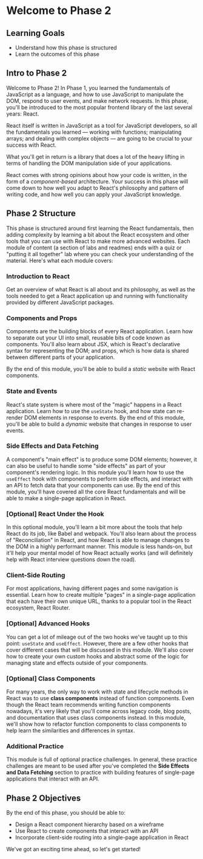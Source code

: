 # Welcome to Phase 2

## Learning Goals

- Understand how this phase is structured
- Learn the outcomes of this phase

## Intro to Phase 2

Welcome to Phase 2! In Phase 1, you learned the fundamentals of JavaScript as a
language, and how to use JavaScript to manipulate the DOM, respond to user
events, and make network requests. In this phase, you'll be introduced to the
most popular frontend library of the last several years: React.

React itself is written in JavaScript as a tool for JavaScript developers, so
all the fundamentals you learned &mdash; working with functions; manipulating
arrays; and dealing with complex objects &mdash; are going to be crucial to your
success with React.

What you'll get in return is a library that does a lot of the heavy lifting in
terms of handling the DOM manipulation side of your applications.

React comes with strong opinions about how your code is written, in the form of
a _component-based_ architecture. Your success in this phase will come down to
how well you adapt to React's philosophy and pattern of writing code, and how
well you can apply your JavaScript knowledge.

## Phase 2 Structure

This phase is structured around first learning the React fundamentals, then
adding complexity by learning a bit about the React ecosystem and other tools
that you can use with React to make more advanced websites. Each module of
content (a section of labs and readmes) ends with a quiz or "putting it all
together" lab where you can check your understanding of the material. Here's
what each module covers:

### Introduction to React

Get an overview of what React is all about and its philosophy, as well as the
tools needed to get a React application up and running with functionality
provided by different JavaScript packages.

### Components and Props

Components are the building blocks of every React application. Learn how to
separate out your UI into small, reusable bits of code known as components.
You'll also learn about JSX, which is React's declarative syntax for
representing the DOM; and props, which is how data is shared between different
parts of your application.

By the end of this module, you'll be able to build a _static_ website with
React components.

### State and Events

React's state system is where most of the "magic" happens in a React
application. Learn how to use the `useState` hook, and how state can re-render
DOM elements in response to events. By the end of this module, you'll be able to
build a _dynamic_ website that changes in response to user events.

### Side Effects and Data Fetching

A component's "main effect" is to produce some DOM elements; however, it can
also be useful to handle some "side effects" as part of your component's
rendering logic. In this module you'll learn how to use the `useEffect` hook
with components to perform side effects, and interact with an API to fetch data
that your components can use. By the end of this module, you'll have covered all
the core React fundamentals and will be able to make a single-page application
in React.

### [Optional] React Under the Hook

In this optional module, you'll learn a bit more about the tools that help
React do its job, like Babel and webpack. You'll also learn about the process of
"Reconciliation" in React, and how React is able to manage changes to the DOM in
a highly performant manner. This module is less hands-on, but it'll help your
mental model of how React actually works (and will definitely help with React
interview questions down the road).

### Client-Side Routing

For most applications, having different pages and some navigation is essential.
Learn how to create multiple "pages" in a single-page application that each have
their own unique URL, thanks to a popular tool in the React ecosystem, React
Router.

### [Optional] Advanced Hooks

You can get a lot of mileage out of the two hooks we've taught up to this point:
`useState` and `useEffect`. However, there are a few other hooks that cover
different cases that will be discussed in this module. We'll also cover how to
create your own custom hooks and abstract some of the logic for managing state
and effects outside of your components.

### [Optional] Class Components

For many years, the only way to work with state and lifecycle methods in React
was to use **class components** instead of function components. Even though the
React team recommends writing function components nowadays, it's very likely
that you'll come across legacy code, blog posts, and documentation that uses
class components instead. In this module, we'll show how to refactor function
components to class components to help learn the similarities and differences in
syntax.

### Additional Practice

This module is full of optional practice challenges. In general, these practice
challenges are meant to be used after you've completed the **Side Effects and
Data Fetching** section to practice with building features of single-page
applications that interact with an API.

## Phase 2 Objectives

By the end of this phase, you should be able to:

- Design a React component hierarchy based on a wireframe
- Use React to create components that interact with an API
- Incorporate client-side routing into a single-page application in React

We've got an exciting time ahead, so let's get started!
